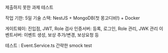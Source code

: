 제출하지 못한 과제 테스트

작업 기한: 5일
기술 스택: NestJS + MongoDB(첫 몽고디비!) + Docker

게이트웨이: 진입점, JWT, Role 검사 
인증서버: 등록, 로그인, Role 관리, JWK 관리
이벤트서버: 이벤트 생성, 보상 추가/변경, 보상요청 등 


테스트 : Event.Service.ts 간략한 smock test




